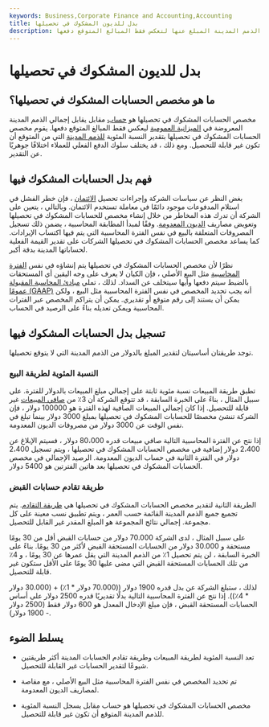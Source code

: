 ```yaml
---
keywords: Business,Corporate Finance and Accounting,Accounting
title: بدل للديون المشكوك في تحصيلها
description: مخصص الحسابات المشكوك في تحصيلها هو حساب مقابل الأصول يقلل من إجمالي الذمم المدينة المبلغ عنها لتعكس فقط المبالغ المتوقع دفعها.
---
```


# بدل للديون المشكوك في تحصيلها
## ما هو مخصص الحسابات المشكوك في تحصيلها؟

مخصص الحسابات المشكوك في تحصيلها هو [حساب](/contraaccount) مقابل يقابل إجمالي الذمم المدينة المعروضة في [الميزانية العمومية](/balancesheet) ليعكس فقط المبالغ المتوقع دفعها. يقوم مخصص الحسابات المشكوك في تحصيلها بتقدير النسبة المئوية [للذمم المدينة](/accountsreceivable) التي من المتوقع أن تكون غير قابلة للتحصيل. ومع ذلك ، قد يختلف سلوك الدفع الفعلي للعملاء اختلافًا جوهريًا عن التقدير.

## فهم بدل الحسابات المشكوك فيها

بغض النظر عن سياسات الشركة وإجراءات تحصيل [الائتمان](/credit) ، فإن خطر الفشل في استلام المدفوعات موجود دائمًا في معاملة تستخدم الائتمان. وبالتالي ، يتعين على الشركة أن تدرك هذه المخاطر من خلال إنشاء مخصص للحسابات المشكوك في تحصيلها وتعويض مصاريف [الديون المعدومة](/baddebt). وفقًا لمبدأ المطابقة المحاسبية ، يضمن ذلك تسجيل المصروفات المتعلقة بالبيع في نفس الفترة المحاسبية التي يتم فيها اكتساب الإيرادات. كما يساعد مخصص الحسابات المشكوك في تحصيلها الشركات على تقدير القيمة الفعلية لحساباتها المدينة بدقة أكبر.

نظرًا لأن مخصص الحسابات المشكوك في تحصيلها يتم إنشاؤه في نفس [الفترة المحاسبية](/accountingperiod) مثل البيع الأصلي ، فإن الكيان لا يعرف على وجه اليقين أي المستحقات بالضبط سيتم دفعها وأيها سيتخلف عن السداد. لذلك ، تملي [مبادئ المحاسبة المقبولة عمومًا (GAAP)](/gaap) أنه يجب تحديد المخصص في نفس الفترة المحاسبية مثل البيع ، ولكن يمكن أن يستند إلى رقم متوقع أو تقديري. يمكن أن يتراكم المخصص عبر الفترات المحاسبية ويمكن تعديله بناءً على الرصيد في الحساب.

## تسجيل بدل الحسابات المشكوك فيها

توجد طريقتان أساسيتان لتقدير المبلغ بالدولار من الذمم المدينة التي لا يتوقع تحصيلها.

### النسبة المئوية لطريقة البيع

تطبق طريقة المبيعات نسبة مئوية ثابتة على إجمالي مبلغ المبيعات بالدولار للفترة. على سبيل المثال ، بناءً على الخبرة السابقة ، قد تتوقع الشركة أن 3٪ من [صافي المبيعات](/netsales) غير قابلة للتحصيل. إذا كان إجمالي المبيعات الصافية لهذه الفترة هو 100000 دولار ، فإن الشركة تنشئ مخصصًا للحسابات المشكوك في تحصيلها بمبلغ 3000 دولار بينما تبلغ في نفس الوقت عن 3000 دولار من مصروفات الديون المعدومة.

إذا نتج عن الفترة المحاسبية التالية صافي مبيعات قدره 80،000 دولار ، فسيتم الإبلاغ عن 2،400 دولار إضافية في مخصص الحسابات المشكوك في تحصيلها ، ويتم تسجيل 2،400 دولار في الفترة الثانية في حساب الديون المعدومة. الرصيد الإجمالي في مخصص الحسابات المشكوك في تحصيلها بعد هاتين الفترتين هو 5400 دولار.

### طريقة تقادم حسابات القبض

الطريقة الثانية لتقدير مخصص الحسابات المشكوك في تحصيلها هي [طريقة التقادم](/aging). يتم تجميع جميع الذمم المدينة القائمة حسب العمر ، ويتم تطبيق نسب معينة على كل مجموعة. إجمالي نتائج المجموعة هو المبلغ المقدر غير القابل للتحصيل.

على سبيل المثال ، لدى الشركة 70.000 دولار من حسابات القبض أقل من 30 يومًا مستحقة و 30.000 دولار من الحسابات المستحقة القبض لأكثر من 30 يومًا. بناءً على الخبرة السابقة ، لن يتم تحصيل 1٪ من الذمم المدينة التي يقل عمرها عن 30 يومًا ، و 4٪ من تلك الحسابات المستحقة القبض التي مضى عليها 30 يومًا على الأقل ستكون غير قابلة للتحصيل.

لذلك ، ستبلغ الشركة عن بدل قدره 1900 دولار ((70.000 دولار * 1٪) + (30.000 دولار * 4٪)). إذا نتج عن الفترة المحاسبية التالية بدلًا تقديريًا قدره 2500 دولار على أساس الحسابات المستحقة القبض ، فإن مبلغ الإدخال المعدل هو 600 دولار فقط (2500 دولار - 1900 دولار).

## يسلط الضوء

- تعد النسبة المئوية لطريقة المبيعات وطريقة تقادم الحسابات المدينة أكثر طريقتين شيوعًا لتقدير الحسابات غير القابلة للتحصيل.

- تم تحديد المخصص في نفس الفترة المحاسبية مثل البيع الأصلي ، مع مقاصة لمصاريف الديون المعدومة.

- مخصص الحسابات المشكوك في تحصيلها هو حساب مقابل يسجل النسبة المئوية للذمم المدينة المتوقع أن تكون غير قابلة للتحصيل.


